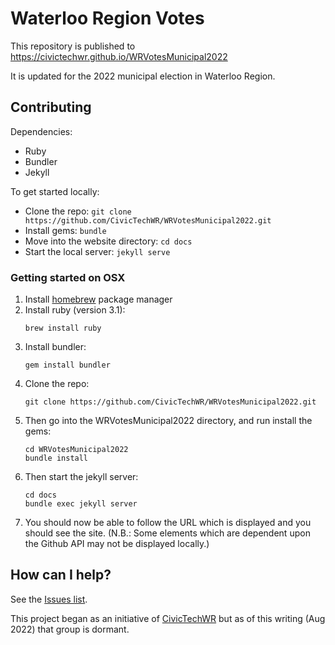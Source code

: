 # Waterloo Region Votes 

This repository is published to
https://civictechwr.github.io/WRVotesMunicipal2022

It is updated for the 2022 municipal election in Waterloo Region. 

## Contributing

Dependencies:
- Ruby
- Bundler
- Jekyll

To get started locally:
- Clone the repo: `git clone https://github.com/CivicTechWR/WRVotesMunicipal2022.git`
- Install gems: `bundle`
- Move into the website directory: `cd docs`
- Start the local server: `jekyll serve`

### Getting started on OSX

1. Install [homebrew](https://brew.sh/) package manager
2. Install ruby (version 3.1):
   ```
   brew install ruby
   ```
3. Install bundler:
   ```
   gem install bundler
   ```
4. Clone the repo:
   ```
   git clone https://github.com/CivicTechWR/WRVotesMunicipal2022.git
   ```
5. Then go into the WRVotesMunicipal2022 directory, and run install the gems:
   ```
   cd WRVotesMunicipal2022
   bundle install
   ```
6. Then start the jekyll server:
   ```
   cd docs
   bundle exec jekyll server
   ```
7. You should now be able to follow the URL which is displayed and you should see the site. (N.B.: Some elements which are dependent upon the Github API may not be displayed locally.)


## How can I help?
See the 
[Issues
list](https://github.com/CivicTechWR/WRVotesMunicipal2022/issues).

This project began as an initiative of
[CivicTechWR](https://civictechwr.org) but as of this writing (Aug
2022) that group is dormant. 
